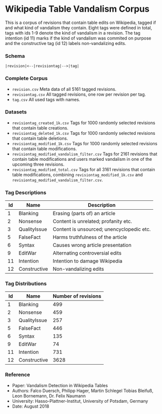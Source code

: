 # Wikipedia Table Vandalism Corpus
This is a corpus of revisions that contain table edits on Wikipedia, tagged if and what kind of vandalism they contain.
Eight tags were defined in total, tags with ids 1-9 denote the kind of vandalism in a revision. The tag intention (id 11) marks if the kind of vandalism was commited on purpose and the constructive tag (id 12) labels non-vandalizing edits.

### Schema ###
```
|revision|<--|revisiontag|-->|tag|
```

### Complete Corpus ###
- `revision.csv` Meta data of all 5161 tagged revisions.
- `revisiontag.csv` All tagged revisions, one row per revision per tag.
- `tag.csv` All used tags with names.
 
### Datasets ###
- `revisiontag_created_1k.csv` Tags for 1000 randomly selected revisions that contain table creations.
- `revisiontag_deleted_1k.csv` Tags for 1000 randomly selected revisions that contain table deletions.
- `revisiontag_modified_1k.csv` Tags for 1000 randomly selected revisions that contain table modifications.
- `revisiontag_modified_vandalism_filter.csv` Tags for 2161 revisions that contain table modifications and users marked vandalism in one of the upcoming three revisions.
- `revisiontag_modified_total.csv` Tags for all 3161 revisions that contain table modifications, combining `revisiontag_modified_1k.csv` and `revisiontag_modified_vandalism_filter.csv`.

### Tag Descriptions ###
| Id | Name         | Description                               |
|----|--------------|-------------------------------------------|
| 1  | Blanking     | Erasing (parts of) an article             |
| 2  | Nonsense     | Content is unrelated; profanity etc.      |
| 3  | QualityIssue | Content is unsourced; unencyclopedic etc. |
| 5  | FalseFact    | Harms truthfulness of the article         |
| 6  | Syntax       | Causes wrong article presentation         |
| 9  | EditWar      | Alternating controversial edits           |
| 11 | Intention    | Intention to damage Wikipedia             |
| 12 | Constructive | Non-vandalizing edits                     |

### Tag Distributions ####
| Id | Name         | Number of revisions |
|----|--------------|---------------------|
| 1  | Blanking     | 499                 |
| 2  | Nonsense     | 459                 |
| 3  | QualityIssue | 257                 |
| 5  | FalseFact    | 446                 |
| 6  | Syntax       | 135                 |
| 9  | EditWar      | 74                  |
| 11 | Intention    | 731                 |
| 12 | Constructive | 3628                |

### Reference ###
- Paper: Vandalism Detection in Wikipedia Tables
- Authors: Falco Duersch, Philipp Hager, Martin Schlegel
Tobias Bleifuß, Leon Bornemann, Dr. Felix Naumann
- University: Hasso-Plattner-Institut, University of Potsdam, Germany
- Date: August 2018
